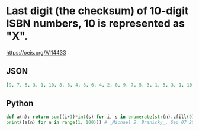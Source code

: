 # Last digit \(the checksum\) of 10\-digit ISBN numbers, 10 is represented as "X"\.
https://oeis.org/A114433
## JSON
```JSON
[9, 7, 5, 3, 1, 10, 8, 6, 4, 8, 6, 4, 2, 0, 9, 7, 5, 3, 1, 5, 3, 1, 10, 8, 6, 4, 2, 0, 9, 2, 0, 9, 7, 5, 3, 1, 10, 8, 6, 10, 8, 6, 4, 2, 0, 9, 7, 5, 3, 7, 5, 3, 1, 10, 8, 6, 4, 2, 0, 4, 2, 0, 9, 7, 5, 3, 1, 10, 8, 1, 10, 8, 6, 4, 2, 0, 9, 7, 5, 9, 7, 5, 3, 1, 10, 8, 6, 4, 2, 6, 4, 2, 0, 9, 7, 5, 3, 1, 10]
```
## Python
```Python
def a(n): return sum((i+1)*int(s) for i, s in enumerate(str(n).zfill(9)))%11
print([a(n) for n in range(1, 100)]) # _Michael S. Branicky_, Sep 07 2021
```
